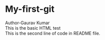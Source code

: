 # My-first-git
Author-Gaurav Kumar
<br>
This is the basic HTML test
<br>
This is the second line of code in README file.

